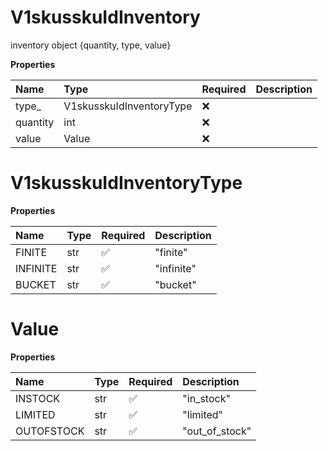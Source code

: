 # V1skusskuIdInventory

inventory object {quantity, type, value}

**Properties**

| Name     | Type                     | Required | Description |
| :------- | :----------------------- | :------- | :---------- |
| type\_   | V1skusskuIdInventoryType | ❌       |             |
| quantity | int                      | ❌       |             |
| value    | Value                    | ❌       |             |

# V1skusskuIdInventoryType

**Properties**

| Name     | Type | Required | Description |
| :------- | :--- | :------- | :---------- |
| FINITE   | str  | ✅       | "finite"    |
| INFINITE | str  | ✅       | "infinite"  |
| BUCKET   | str  | ✅       | "bucket"    |

# Value

**Properties**

| Name       | Type | Required | Description    |
| :--------- | :--- | :------- | :------------- |
| INSTOCK    | str  | ✅       | "in_stock"     |
| LIMITED    | str  | ✅       | "limited"      |
| OUTOFSTOCK | str  | ✅       | "out_of_stock" |
